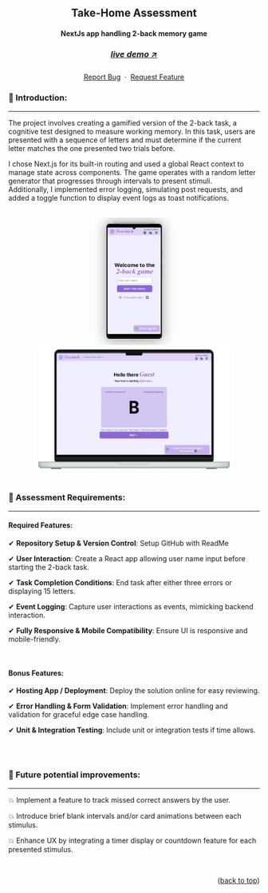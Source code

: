<a name="readme-top"></a>

<!-- -------------------------------------------------------------------------- -->
<!-- HEADING STUFF  -->
<div align="center">
  <h2>Take-Home Assessment</h2>
  <h4>NextJs app handling 2-back memory game<h4>
  <h3> 
    <a href='https://n-game-technical-assignment.vercel.app/', target='_blank'>
      <h5>live demo ↗</h5>
    </a>
  </h3>
  <p align="center">
    <a href="https://github.com/DevonGifford/Thymia/issues">Report Bug</a>
    &nbsp;·&nbsp;
    <a href="https://github.com/DevonGifford/Thymia/issues">Request Feature</a>
    </p>
</div>

<!-- -------------------------------------------------------------------------- -->

### 👋 Introduction:

---

The project involves creating a gamified version of the 2-back task, a cognitive test designed to measure working memory. In this task, users are presented with a sequence of letters and must determine if the current letter matches the one presented two trials before.

I chose Next.js for its built-in routing and used a global React context to manage state across components. The game operates with a random letter generator that progresses through intervals to present stimuli. <br/>
Additionally, I implemented error logging, simulating post requests, and added a toggle function to display event logs as toast notifications.

<br/>

<!-- -------------------------------------------------------------------------- -->
<!-- DEMO IMAGES  -->
<div align=center>
<a href='https://n-game-technical-assignment.vercel.app/' align=center>
    <img src="./src/assets/GitHub/mobile-demo.png" alt="Demo-Mobile-View" title="Demo-Image-Mobile" width="170" height="255">    
    <img src="./src/assets/GitHub/desktop-demo.png" alt="Demo-Desktop-View" title="Demo-Image-Desktop" width="400" height="250"> 
</a>
</div>
<br>

<!-- -------------------------------------------------------------------------- -->

### 🔑 Assessment Requirements:

---

#### Required Features:

✔ **Repository Setup & Version Control**: Setup GitHub with ReadMe

✔ **User Interaction**: Create a React app allowing user name input before starting the 2-back task.

✔ **Task Completion Conditions**: End task after either three errors or displaying 15 letters.

✔ **Event Logging**: Capture user interactions as events, mimicking backend interaction.

✔ **Fully Responsive & Mobile Compatibility**: Ensure UI is responsive and mobile-friendly.

<br/>

#### Bonus Features:

✔ **Hosting App / Deployment**: Deploy the solution online for easy reviewing.

✔ **Error Handling & Form Validation**: Implement error handling and validation for graceful edge case handling.

✔ **Unit & Integration Testing**: Include unit or integration tests if time allows.

</br> </br>

<!-- -------------------------------------------------------------------------- -->

### 🎯 Future potential improvements:

---

💥 Implement a feature to track missed correct answers by the user.

💥 Introduce brief blank intervals and/or card animations between each stimulus.

💥 Enhance UX by integrating a timer display or countdown feature for each presented stimulus.

<br/>

<!-- -------------------------------------------------------------------------- -->
<p align="right">(<a href="#readme-top">back to top</a>)</p>

<br/> <br/>
